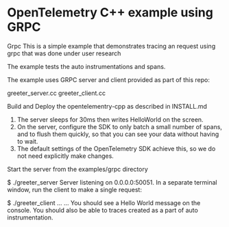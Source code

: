 # OpenTelemetry C++ example using GRPC

Grpc
This is a simple example that demonstrates tracing an request using grpc that was done under user research

The example tests the auto instrumentations and spans.

The example uses GRPC server and client provided as part of this repo:

greeter_server.cc
greeter_client.cc

Build and Deploy the opentelementry-cpp as described in INSTALL.md

1. The server sleeps for 30ms then writes HelloWorld on the screen.
1. On the server, configure the SDK to only batch a small number of spans, and to flush them quickly, so that you can see your data without having to wait.
1. The default settings of the OpenTelemetry SDK achieve this, so we do not need explicitly make changes.

Start the server from the examples/grpc directory

$ ./greeter_server
 Server listening on 0.0.0.0:50051.
In a separate terminal window, run the client to make a single request:

$ ./greeter_client
...
...
You should see a Hello World message on the console.
You should also be able to traces created as a part of auto instrumentation.
